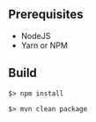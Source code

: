 Prerequisites
-------------
   - NodeJS
   - Yarn or NPM


Build
-------------
    $> npm install
    
    $> mvn clean package

